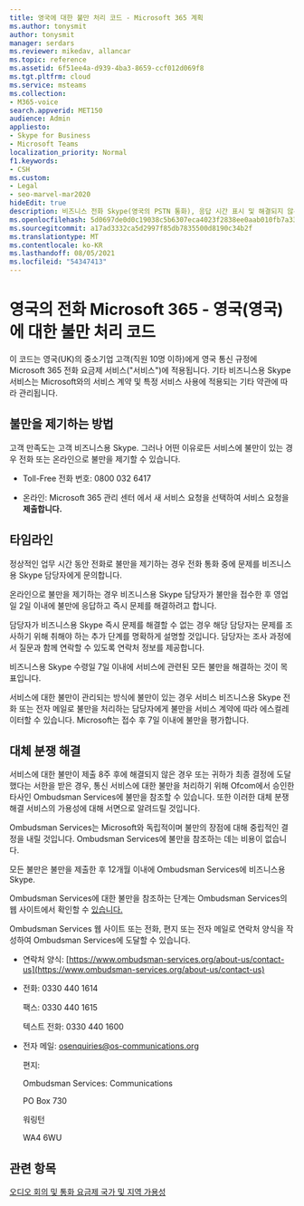 ```yaml
---
title: 영국에 대한 불만 처리 코드 - Microsoft 365 계획
ms.author: tonysmit
author: tonysmit
manager: serdars
ms.reviewer: mikedav, allancar
ms.topic: reference
ms.assetid: 6f51ee4a-d939-4ba3-8659-ccf012d069f8
ms.tgt.pltfrm: cloud
ms.service: msteams
ms.collection:
- M365-voice
search.appverid: MET150
audience: Admin
appliesto:
- Skype for Business
- Microsoft Teams
localization_priority: Normal
f1.keywords:
- CSH
ms.custom:
- Legal
- seo-marvel-mar2020
hideEdit: true
description: 비즈니스 전화 Skype(영국의 PSTN 통화), 응답 시간 표시 및 해결되지 않은 불만에 대한 분쟁 해결에 대한 불만을 제기합니다.
ms.openlocfilehash: 5d0697de0d0c19038c5b6307eca4023f2838ee0aab010fb7a33faf371300625c
ms.sourcegitcommit: a17ad3332ca5d2997f85db7835500d8190c34b2f
ms.translationtype: MT
ms.contentlocale: ko-KR
ms.lasthandoff: 08/05/2021
ms.locfileid: "54347413"
---
```

# <a name="calling-plans-in-microsoft-365---complaint-handling-code-for-the-united-kingdom-uk"></a>영국의 전화 Microsoft 365 - 영국(영국)에 대한 불만 처리 코드

이 코드는 영국(UK)의 중소기업 고객(직원 10명 이하)에게 영국 통신 규정에 Microsoft 365 전화 요금제 서비스("서비스")에 적용됩니다. 기타 비즈니스용 Skype 서비스는 Microsoft와의 서비스 계약 및 특정 서비스 사용에 적용되는 기타 약관에 따라 관리됩니다.

## <a name="how-to-make-a-complaint"></a>불만을 제기하는 방법

고객 만족도는 고객 비즈니스용 Skype. 그러나 어떤 이유로든 서비스에 불만이 있는 경우 전화 또는 온라인으로 불만을 제기할 수 있습니다.

- Toll-Free 전화 번호: 0800 032 6417

- 온라인: Microsoft 365 관리 센터 에서 새 서비스 요청을 선택하여 서비스  요청을 **제출합니다.**

## <a name="timelines"></a>타임라인

정상적인 업무 시간 동안 전화로 불만을 제기하는 경우 전화 통화 중에 문제를 비즈니스용 Skype 담당자에게 문의합니다.

온라인으로 불만을 제기하는 경우 비즈니스용 Skype 담당자가 불만을 접수한 후 영업일 2일 이내에 불만에 응답하고 즉시 문제를 해결하려고 합니다.

담당자가 비즈니스용 Skype 즉시 문제를 해결할 수 없는 경우 해당 담당자는 문제를 조사하기 위해 취해야 하는 추가 단계를 명확하게 설명할 것입니다. 담당자는 조사 과정에서 질문과 함께 연락할 수 있도록 연락처 정보를 제공합니다.

비즈니스용 Skype 수령일 7일 이내에 서비스에 관련된 모든 불만을 해결하는 것이 목표입니다.

서비스에 대한 불만이 관리되는 방식에 불만이 있는 경우 서비스 비즈니스용 Skype 전화 또는 전자 메일로 불만을 처리하는 담당자에게 불만을 서비스 계약에 따라 에스컬레이터할 수 있습니다. Microsoft는 접수 후 7일 이내에 불만을 평가합니다.

## <a name="alternative-dispute-resolution"></a>대체 분쟁 해결

서비스에 대한 불만이 제출 8주 후에 해결되지 않은 경우 또는 귀하가 최종 결정에 도달했다는 서한을 받은 경우, 통신 서비스에 대한 불만을 처리하기 위해 Ofcom에서 승인한 타사인 Ombudsman Services에 불만을 참조할 수 있습니다. 또한 이러한 대체 분쟁 해결 서비스의 가용성에 대해 서면으로 알려드릴 것입니다.

Ombudsman Services는 Microsoft와 독립적이며 불만의 장점에 대해 중립적인 결정을 내릴 것입니다. Ombudsman Services에 불만을 참조하는 데는 비용이 없습니다.

모든 불만은 불만을 제출한 후 12개월 이내에 Ombudsman Services에 비즈니스용 Skype.

Ombudsman Services에 대한 불만을 참조하는 단계는 Ombudsman Services의 웹 사이트에서 확인할 수 [있습니다.](https://go.microsoft.com/fwlink/?LinkID=820708&amp;clcid=0x809)

Ombudsman Services 웹 사이트 또는 전화, 편지 또는 전자 메일로 연락처 양식을 작성하여 Ombudsman Services에 도달할 수 있습니다.

- 연락처 양식: [https://www.ombudsman-services.org/about-us/contact-us](https://www.ombudsman-services.org/about-us/contact-us)

- 전화: 0330 440 1614

    팩스: 0330 440 1615

    텍스트 전화: 0330 440 1600

- 전자 메일: [osenquiries@os-communications.org](mailto:osenquiries@os-communications.org)

    편지:

    Ombudsman Services: Communications

    PO Box 730

    워링턴

    WA4 6WU


## <a name="related-topics"></a>관련 항목
[오디오 회의 및 통화 요금제 국가 및 지역 가용성](country-and-region-availability-for-audio-conferencing-and-calling-plans/country-and-region-availability-for-audio-conferencing-and-calling-plans.md)

